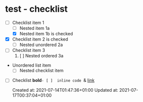 # test - checklist

* [ ] Checklist item 1
	* [ ] Nested item 1a
	* [x] Nested item 1b is checked
* [x] Checklist item 2 is checked
	* [ ] Nested unordered 2a
* [ ] Checklist item 3
	1. [ ] Nested ordered 3a

* Unordered list item
	* [ ] Nested checklist item

* [ ] Checklist **bold**`- [ ] 
	inline code
	`& [link](https://example.com?a=1&b=2)

    Created at: 2021-07-14T01:47:36+01:00
    Updated at: 2021-07-17T00:37:04+01:00

